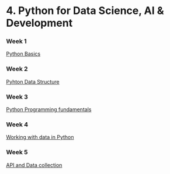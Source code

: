 # 4. Python for Data Science, AI & Development

### Week 1
[Python Basics](https://github.com/TenzinTsundue/IBM-Data-Analyst-Professional-Certificate/tree/main/4.Python%20for%20Data%20Science%2C%20AI%20%26%20Development/week%201)
### Week 2
[Pyhton Data Structure](https://github.com/TenzinTsundue/IBM-Data-Analyst-Professional-Certificate/tree/main/4.Python%20for%20Data%20Science%2C%20AI%20%26%20Development/week%202)
### Week 3
[Python Programming fundamentals](https://github.com/TenzinTsundue/IBM-Data-Analyst-Professional-Certificate/tree/main/4.Python%20for%20Data%20Science%2C%20AI%20%26%20Development/week%203)
### Week 4
[Working with data in Python]()
### Week 5
[API and Data collection]()
